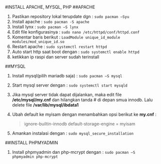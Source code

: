 #INSTALL APACHE, MYSQL, PHP
##APACHE
1. Pastikan repository lokal terupdate dgn : `sudo pacman –Syu`
2. Install apache : `sudo pacman -S apache`
3. Install lynx : `sudo pacman –S lynx`
4. Edit file konfigurasinya : `sudo nano /etc/httpd/conf/httpd.conf`
5. Komentar baris berikut : `LoadModule unique_id_module modules/mod_unique_id.so`
6. Restart apache : `sudo systemctl restart httpd`
7. Auto start http saat boot dengan : `sudo systemctl enable httpd`
8.	ketikkan ip raspi dan server sudah terinstall

##MYSQL
1. Install mysql(pilih mariadb saja) : `sudo pacman –S mysql`
2. Start mysql server dengan : `sudo systemctl start mysqld`
3. Jika mysql server tidak dapat dijalankan, maka edit file **/etc/mysql/my.cnf** dan hilangkan tanda # di depan smua innodb. Lalu delete file **/var/lib/mysql/ibdata1**
4.	Ubah default ke myisam dengan menambahkan opsi berikut ke **my.cnf** :

	> ignore-builtin-innodb
	> default-storage-engine = myisam
5.	Amankan instalasi dengan : `sudo mysql_secure_installation`

##INSTALL PHPMYADMIN
1. Install phpmyadmin dan php-mcrypt dengan : `sudo pacman –S phpmyadmin php-mcrypt`
